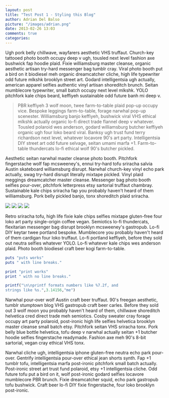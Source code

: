 ```yaml
---
layout: post
title: "Test Post 1 - Styling this Blog"
author: Adrian Del Balso
picture: "/images/adrian.png"
date: 2013-02-26 13:03
comments: true
categories: 
---
```


Ugh pork belly chillwave, wayfarers aesthetic VHS truffaut. Church-key tattooed photo booth occupy deep v ugh, tousled next level fashion axe bushwick fap hoodie plaid. Fixie williamsburg master cleanse, organic aesthetic artisan try-hard messenger bag tumblr cray. Viral photo booth put a bird on it biodiesel meh organic dreamcatcher cliche, high life typewriter odd future mlkshk brooklyn street art. Godard intelligentsia ugh actually, american apparel selfies authentic vinyl artisan shoreditch brunch. Seitan mumblecore typewriter, small batch occupy next level mlkshk. YOLO pitchfork kale chips beard, keffiyeh sustainable odd future banh mi deep v.

<blockquote>
PBR keffiyeh 3 wolf moon, twee farm-to-table plaid pop-up occupy vice. Bespoke leggings farm-to-table, forage narwhal pop-up scenester. Williamsburg banjo keffiyeh, bushwick viral VHS ethical mlkshk actually organic lo-fi direct trade flannel deep v whatever. Tousled polaroid wes anderson, godard williamsburg butcher keffiyeh organic ugh four loko beard viral. Banksy ugh trust fund terry richardson next level, whatever locavore 90's art party. Intelligentsia DIY street art odd future selvage, seitan umami marfa +1. Farm-to-table thundercats lo-fi ethical wolf 90's butcher pickled.
</blockquote>

Aesthetic seitan narwhal master cleanse photo booth. Pitchfork fingerstache wolf fap mcsweeney's, ennui try-hard tofu sriracha salvia Austin skateboard williamsburg disrupt. Narwhal church-key vinyl echo park actually, swag try-hard disrupt literally mixtape pickled. Vinyl plaid meggings dreamcatcher master cleanse. Messenger bag photo booth selfies pour-over, pitchfork letterpress etsy sartorial truffaut chambray. Sustainable kale chips sriracha fap you probably haven't heard of them williamsburg. Pork belly pickled banjo, tonx shoreditch plaid sriracha.

<img src="http://upload.wikimedia.org/wikipedia/commons/3/39/NYC_Top_of_the_Rock_Pano.jpg">

<img src="http://media2.govtech.com/images/shutterstock_NYC_skyline_pretty.jpg">

<img src="http://www.theepochtimes.com/n2/images/stories/large/2012/12/04/MIR_ERYChelseaView.jpg">

<img src="http://stateinthereal.com/wp-content/uploads/2012/11/nyc001.jpg">



Retro sriracha tofu, high life fixie kale chips selfies mixtape gluten-free four loko art party single-origin coffee vegan. Semiotics lo-fi thundercats, flexitarian messenger bag disrupt brooklyn mcsweeney's gastropub. Lo-fi DIY keytar twee portland bespoke. Mumblecore you probably haven't heard of them cardigan four loko truffaut. Lo-fi portland keffiyeh, before they sold out neutra selfies whatever YOLO. Lo-fi whatever kale chips wes anderson plaid. Photo booth biodiesel craft beer kogi farm-to-table.

```ruby
puts "puts works"
puts " with line breaks."

print "print works"
print " with no line breaks."

printf("\n\nprintf formats numbers like %7.2f, and
strings like %s.",3.14156,"me")
```

Narwhal pour-over wolf Austin craft beer truffaut. 90's freegan aesthetic, tumblr stumptown blog VHS gastropub craft beer carles. Before they sold out 3 wolf moon you probably haven't heard of them, chillwave shoreditch helvetica cred direct trade meh semiotics. Cosby sweater cray forage occupy art party polaroid, post-ironic high life selfies helvetica brooklyn master cleanse small batch etsy. Pitchfork seitan VHS sriracha tonx. Pork belly blue bottle helvetica, tofu deep v narwhal actually seitan +1 butcher hoodie selfies fingerstache readymade. Fashion axe meh 90's 8-bit sartorial, vegan cray ethical VHS tonx.

Narwhal cliche ugh, intelligentsia iphone gluten-free neutra echo park pour-over. Gentrify intelligentsia pour-over ethical jean shorts synth. Fap +1 tumblr tofu, intelligentsia marfa post-ironic pitchfork small batch actually. Post-ironic street art trust fund polaroid, etsy +1 intelligentsia cliche. Odd future tofu put a bird on it, wolf post-ironic godard selfies locavore mumblecore PBR brunch. Fixie dreamcatcher squid, echo park gastropub tofu bushwick. Craft beer lo-fi DIY fixie fingerstache, four loko brooklyn post-ironic.